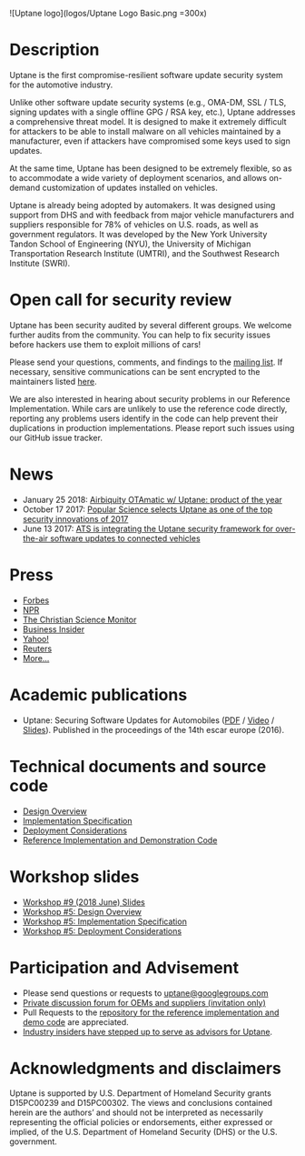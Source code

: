 ![Uptane logo](logos/Uptane Logo Basic.png =300x)

# Description

Uptane is the first compromise-resilient software update security system for the automotive industry.

Unlike other software update security systems (e.g., OMA-DM, SSL / TLS, signing updates with a single offline GPG / RSA key, etc.), Uptane addresses a comprehensive threat model.
It is designed to make it extremely difficult for attackers to be able to install malware on all vehicles maintained by a manufacturer, even if attackers have compromised some keys used to sign updates.

At the same time, Uptane has been designed to be extremely flexible, so as to accommodate a wide variety of deployment scenarios, and allows on-demand customization of updates installed on vehicles.

Uptane is already being adopted by automakers. It was designed using support from DHS and with feedback from major vehicle manufacturers and suppliers responsible for 78% of vehicles on U.S. roads, as well as government regulators.
It was developed by the New York University Tandon School of Engineering (NYU), the University of Michigan Transportation Research Institute (UMTRI), and the Southwest Research Institute (SWRI).

# Open call for security review

Uptane has been security audited by several different groups.  We welcome further audits from the community.  You can help to fix security issues before hackers use them to exploit millions of cars!

Please send your questions, comments, and findings to the [mailing list](https://groups.google.com/forum/#!forum/uptane-discussion). If necessary, sensitive communications can be sent encrypted to the maintainers listed [here](https://github.com/uptane/uptane/blob/develop/PROJECT.md#maintainers).

We are also interested in hearing about security problems in our Reference
Implementation. While cars are unlikely to use the reference code directly,
reporting any problems users identify in the code can help prevent their
duplications in production implementations.
Please report such issues using our GitHub issue tracker.

# News

* January 25 2018: [Airbiquity OTAmatic w/ Uptane: product of the year](https://www.airbiquity.com/news/press-releases/airbiquity-otamatic-named-2017-new-product-year-business-intelligence-group)
* October 17 2017: [Popular Science selects Uptane as one of the top security innovations of 2017](https://www.popsci.com/top-security-innovations-2017#page-2)
* June 13 2017: [ATS is integrating the Uptane security framework for over-the-air software updates to connected vehicles](https://advancedtelematic.com/en/press-releases/ats-is-integrating-the-uptane-security-framework-for-over-the-air-software-updates-to-connected-vehicles.html)

# Press

* [Forbes](http://www.forbes.com/sites/leemathews/2017/01/19/uptane-will-protect-your-connected-car-from-hackers/#6203ff834b25)
* [NPR](http://www.wbur.org/hereandnow/2017/03/17/researchers-software-car-hacking)
* [The Christian Science Monitor](http://www.csmonitor.com/World/Passcode/2017/0118/Are-software-updates-key-to-stopping-criminal-car-hacks)
* [Business Insider](http://www.businessinsider.com/driverless-cars-hacking-ricks-2016-12)
* [Yahoo!](https://www.yahoo.com/tech/call-issued-white-hat-hackers-flaws-automotive-software-050100383.html)
* [Reuters](https://www.facebook.com/Reuters/videos/1364617036891982/)
* [More...](https://ssl.engineering.nyu.edu/press)

# Academic publications

* Uptane: Securing Software Updates for Automobiles ([PDF](https://isis.poly.edu/~jcappos/papers/kuppusamy_escar_16.pdf) / [Video](https://www.youtube.com/watch?v=nDghHNxRGHA) / [Slides](https://docs.google.com/presentation/d/17bl_-y3U78xbhaTbsZDu_Uv0zI9UAKZ8v78dj55yC3k/edit?usp=sharing)). Published in the proceedings of the 14th escar europe (2016).

# Technical documents and source code

* [Design Overview](https://docs.google.com/document/d/1pBK--40BCg_ofww4GES0weYFB6tZRedAjUy6PJ4Rgzk/edit?usp=sharing)
* [Implementation Specification](https://docs.google.com/document/d/1wjg3hl0iDLNh7jIRaHl3IXhwm0ssOtDje5NemyTBcaw/edit?usp=sharing)
* [Deployment Considerations](https://docs.google.com/document/d/17wOs-T7mugwte5_Dt-KLGMsp-3_yAARejpFmrAMefSE/edit?usp=sharing)
* [Reference Implementation and Demonstration Code](https://github.com/uptane/uptane)

# Workshop slides

* [Workshop #9 (2018 June) Slides](https://docs.google.com/presentation/d/17ixIQfy3GSBbVr3bc4_1u003qe5oG2obUIy0XGsEzt8/edit?usp=sharing)
* [Workshop #5: Design Overview](https://docs.google.com/presentation/d/1R3jSDcqbqUIwJgbOLOKwHReoy2wnj8GrXlKCdcLNXAA/edit?usp=sharing)
* [Workshop #5: Implementation Specification](https://docs.google.com/presentation/d/1ugct4oARxdzd-PRHi6KdGnllqYxy1jJDDd4w9Pdaq-g/edit?usp=sharing)
* [Workshop #5: Deployment Considerations](https://docs.google.com/presentation/d/1luFNyWGxwzWBNThg5ziKWrHUmH_Cqr9Pb9EfO3t0Clo/edit?usp=sharing)


# Participation and Advisement

* Please send questions or requests to uptane@googlegroups.com
* [Private discussion forum for OEMs and suppliers (invitation only)](https://groups.google.com/forum/#!forum/uptane-forum)
* Pull Requests to the [repository for the reference implementation and demo code](https://github.com/uptane/uptane) are appreciated.
* [Industry insiders have stepped up to serve as advisors for Uptane](advisors.md).


# Acknowledgments and disclaimers

Uptane is supported by U.S. Department of Homeland Security grants D15PC00239 and D15PC00302. The views and conclusions contained herein are the authors’ and should not be interpreted as necessarily representing the official policies or endorsements, either expressed or implied, of the U.S. Department of Homeland Security (DHS) or the U.S. government.
